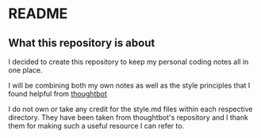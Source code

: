 # README

## What this repository is about

I decided to create this repository to keep my personal coding notes all
in one place.

I will be combining both my own notes as well as the style principles
that I found helpful from [thoughtbot](https://github.com/thoughtbot/guides/tree/master/style)

I do not own or take any credit for the style.md files within each
respective directory. They have been taken from thoughtbot's repository
and I thank them for making such a useful resource I can refer to.
